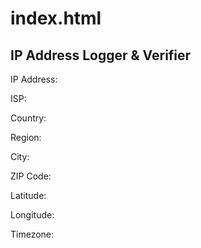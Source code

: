 # index.html
<html>
  <head>
    <script src="https://ajax.googleapis.com"></script>
  </head>
  <body>
    <h2>IP Address Logger & Verifier</h2>
    <div>
      <p>IP Address: <span id="ip"></span></p>
      <p>ISP: <span id="isp"></span></p>
      <p>Country: <span id="country"></span></p>
      <p>Region: <span id="region"></span></p>
      <p>City: <span id="city"></span></p>
      <p>ZIP Code: <span id="zip"></span></p>
      <p>Latitude: <span id="lat"></span></p>
      <p>Longitude: <span id="lon"></span></p>
      <p>Timezone: <span id="timezone"></span></p>
    </div>
    <script>
      // Fetch IP information from the API
      fetch('https://ipapi.co/json/')
        .then(response => response.json())
        .then(data => {
          // Populate HTML elements with the fetched data
          document.getElementById('ip').textContent = data.ip;
          document.getElementById('isp').textContent = data.org;
          document.getElementById('country').textContent = data.country_name;
          document.getElementById('region').textContent = data.region;
          document.getElementById('city').textContent = data.city;
          document.getElementById('zip').textContent = data.postal;
          document.getElementById('lat').textContent = data.latitude;
          document.getElementById('lon').textContent = data.longitude;
          document.getElementById('timezone').textContent = data.timezone;
        })
        .catch(error => {
          console.error('Error fetching IP information:', error);
        });
    </script>
  </body>
</html>

